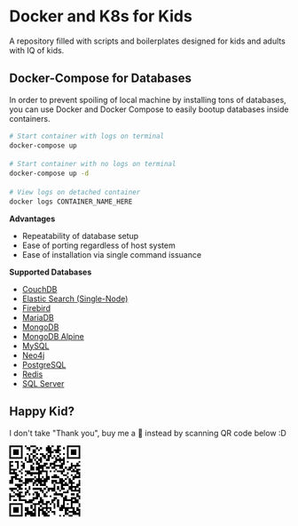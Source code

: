 # Docker and K8s for Kids

A repository filled with scripts and boilerplates designed for kids and adults with IQ of kids.

## Docker-Compose for Databases

In order to prevent spoiling of local machine by installing tons of databases, you can use Docker and Docker Compose to easily bootup databases inside containers.

```sh
# Start container with logs on terminal
docker-compose up

# Start container with no logs on terminal
docker-compose up -d

# View logs on detached container
docker logs CONTAINER_NAME_HERE
```

**Advantages**

- Repeatability of database setup
- Ease of porting regardless of host system
- Ease of installation via single command issuance

**Supported Databases**

- [CouchDB](./boilerplates/couchdb)
- [Elastic Search (Single-Node)](./boilerplates/elasticsearch)
- [Firebird](./boilerplates/firebird)
- [MariaDB](./boilerplates/mariadb)
- [MongoDB](./boilerplates/mongodb)
- [MongoDB Alpine](./boilerplates/mongodb-alpine)
- [MySQL](./boilerplates/mysql)
- [Neo4j](./boilerplates/neo4j)
- [PostgreSQL](./boilerplates/postgresql)
- [Redis](./boilerplates/redis)
- [SQL Server](./boilerplates/sql-server)

## Happy Kid?

I don't take "Thank you", buy me a :beer: instead by scanning QR code below :D

![QR Code](https://github.com/allanchua101/api-gateway-vue-express-pg/blob/master/QR%20Code.png "QR Code")
